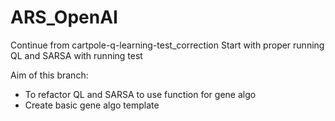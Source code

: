 # ARS_OpenAI
Continue from cartpole-q-learning-test_correction
Start with proper running QL and SARSA with running test

Aim of this branch: 
- To refactor QL and SARSA to use function for gene algo
- Create basic gene algo template
